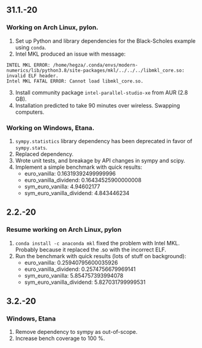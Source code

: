 ## 31.1.-20
### Working on Arch Linux, pylon.
1. Set up Python and library dependencies for the Black-Scholes example using `conda`.
2. Intel MKL produced an issue with message:
```
INTEL MKL ERROR: /home/hegza/.conda/envs/modern-numerics/lib/python3.8/site-packages/mkl/../../../libmkl_core.so: invalid ELF header.
Intel MKL FATAL ERROR: Cannot load libmkl_core.so.
```
3. Install community package `intel-parallel-studio-xe` from AUR (2.8 GB).
4. Installation predicted to take 90 minutes over wireless. Swapping computers.

### Working on Windows, Etana.
1. `sympy.statistics` library dependency has been deprecated in favor of `sympy.stats`.
2. Replaced dependency.
3. Wrote unit tests, and breakage by API changes in sympy and scipy.
4. Implement a simple benchmark with quick results:
    * euro_vanilla: 0.16319392499999996
    * euro_vanilla_dividend: 0.16434525900000008
    * sym_euro_vanilla: 4.94602177
    * sym_euro_vanilla_dividend: 4.843446234

## 2.2.-20
### Resume working on Arch Linux, pylon
1. `conda install -c anaconda mkl` fixed the problem with Intel MKL. Probably because it replaced the .so with the incorrect ELF.
2. Run the benchmark with quick results (lots of stuff on background):
    * euro_vanilla: 0.25940795600035926
    * euro_vanilla_dividend: 0.2574756679969141
    * sym_euro_vanilla: 5.854757393994078
    * sym_euro_vanilla_dividend: 5.827031799999531

## 3.2.-20
### Windows, Etana
1. Remove dependency to sympy as out-of-scope.
2. Increase bench coverage to 100 %.
